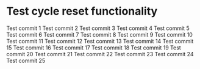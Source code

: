 # Test cycle reset functionality
Test commit 1
Test commit 2
Test commit 3
Test commit 4
Test commit 5
Test commit 6
Test commit 7
Test commit 8
Test commit 9
Test commit 10
Test commit 11
Test commit 12
Test commit 13
Test commit 14
Test commit 15
Test commit 16
Test commit 17
Test commit 18
Test commit 19
Test commit 20
Test commit 21
Test commit 22
Test commit 23
Test commit 24
Test commit 25
